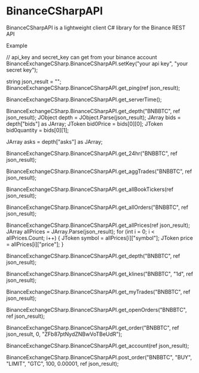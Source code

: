 # BinanceCSharpAPI
BinanceCSharpAPI is a lightweight client C# library for the Binance REST API

Example

// api_key and secret_key can get from your binance account
BinanceExchangeCSharp.BinanceCSharpAPI.setKey("your api key",
"your secret key");

string json_result = "";
BinanceExchangeCSharp.BinanceCSharpAPI.get_ping(ref json_result);

BinanceExchangeCSharp.BinanceCSharpAPI.get_serverTime();

BinanceExchangeCSharp.BinanceCSharpAPI.get_depth("BNBBTC", ref json_result);
JObject depth = JObject.Parse(json_result);
JArray bids = depth["bids"] as JArray;
JToken bid0Price = bids[0][0];
JToken bid0quantity = bids[0][1];

JArray asks = depth["asks"] as JArray;

BinanceExchangeCSharp.BinanceCSharpAPI.get_24hr("BNBBTC", ref json_result);

BinanceExchangeCSharp.BinanceCSharpAPI.get_aggTrades("BNBBTC", ref json_result);

BinanceExchangeCSharp.BinanceCSharpAPI.get_allBookTickers(ref json_result);

BinanceExchangeCSharp.BinanceCSharpAPI.get_allOrders("BNBBTC", ref json_result);

BinanceExchangeCSharp.BinanceCSharpAPI.get_allPrices(ref json_result);
JArray allPrices = JArray.Parse(json_result);
for (int i = 0; i < allPrices.Count; i++)
{
	JToken symbol = allPrices[i]["symbol"];
	JToken price = allPrices[i]["price"];
}

BinanceExchangeCSharp.BinanceCSharpAPI.get_depth("BNBBTC", ref json_result);

BinanceExchangeCSharp.BinanceCSharpAPI.get_klines("BNBBTC", "1d", ref json_result);

BinanceExchangeCSharp.BinanceCSharpAPI.get_myTrades("BNBBTC", ref json_result);

BinanceExchangeCSharp.BinanceCSharpAPI.get_openOrders("BNBBTC", ref json_result);

BinanceExchangeCSharp.BinanceCSharpAPI.get_order("BNBBTC", ref json_result, 0, "ZFb87ptNydZNBwVoTBeUdR");

BinanceExchangeCSharp.BinanceCSharpAPI.get_account(ref json_result);

BinanceExchangeCSharp.BinanceCSharpAPI.post_order("BNBBTC", "BUY", "LIMIT", "GTC", 100, 0.00001, ref json_result);



